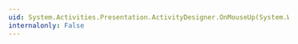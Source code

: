 ```yaml
---
uid: System.Activities.Presentation.ActivityDesigner.OnMouseUp(System.Windows.Input.MouseButtonEventArgs)
internalonly: False
---
```

